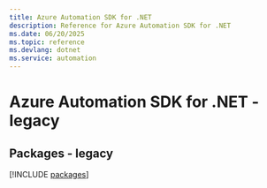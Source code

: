 ```yaml
---
title: Azure Automation SDK for .NET
description: Reference for Azure Automation SDK for .NET
ms.date: 06/20/2025
ms.topic: reference
ms.devlang: dotnet
ms.service: automation
---
```

# Azure Automation SDK for .NET - legacy
## Packages - legacy
[!INCLUDE [packages](automation-index.md)]